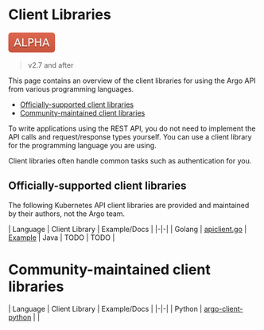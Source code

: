 # Client Libraries

![alpha](assets/alpha.svg)

> v2.7 and after

This page contains an overview of the client libraries for using the Argo API from various programming languages.
 
* [Officially-supported client libraries](#officially-supported-client-libraries)
* [Community-maintained client libraries](#community-maintained-client-libraries)
 
To write applications using the  REST API, you do not need to implement the API calls and request/response types yourself. You can use a client library for the programming language you are using.
 
 Client libraries often handle common tasks such as authentication for you. 
 
## Officially-supported client libraries

The following Kubernetes API client libraries are provided and maintained by their authors, not the Argo team.

| Language | Client Library | Example/Docs |
|-|-|
| Golang | [apiclient.go](../pkg/apiclient/apiclient.go) | [Example](../cmd/argo/commands/submit.go)
| Java | TODO | TODO |

# Community-maintained client libraries

| Language | Client Library | Example/Docs |
|-|-|
| Python | [argo-client-python](https://github.com/CermakM/argo-client-python) | | 
